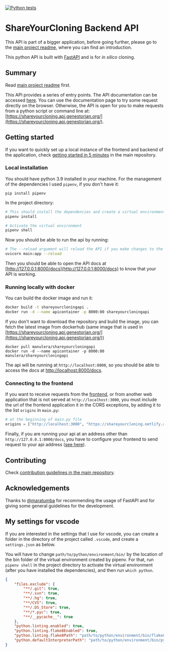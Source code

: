 [![Python tests](https://github.com/manulera/ShareYourCloning_backend_fastAPI/actions/workflows/ci.yml/badge.svg)](https://github.com/manulera/ShareYourCloning_backend_fastAPI/actions/workflows/ci.yml)
# ShareYourCloning Backend API

This API is part of a bigger application, before going further, please go to the [main project readme](https://github.com/manulera/ShareYourCloning), where you can find an introduction.

This python API is built with [FastAPI](https://fastapi.tiangolo.com/) and is for *in silico* cloning.

## Summary

Read [main project readme](https://github.com/manulera/ShareYourCloning) first.

This API provides a series of entry points. The API documentation can be accessed [here](https://shareyourcloning.api.genestorian.org/docs). You can use the documentation page to try some request directly on the browser. Otherwise, the API is open for you to make requests from a python script or command line at: [https://shareyourcloning.api.genestorian.org/](https://shareyourcloning.api.genestorian.org/).

## Getting started

If you want to quickly set up a local instance of the frontend and backend of the application, check [getting started in 5 minutes](https://github.com/manulera/ShareYourCloning#timer_clock-getting-started-in-5-minutes) in the main repository.

### Local installation

You should have python 3.9 installed in your machine. For the management of the dependencies I used `pipenv`, if you don't have it:

```
pip install pipenv
```

In the project directory:

```bash
# This should install the dependencies and create a virtual environment
pipenv install

# Activate the virtual environment
pipenv shell

```
Now you should be able to run the api by running:

```bash
# The --reload argument will reload the API if you make changes to the code
uvicorn main:app --reload
```

Then you should be able to open the API docs at [http://127.0.0.1:8000/docs](http://127.0.0.1:8000/docs) to know that your API is working.

### Running locally with docker

You can build the docker image and run it:

```bash
docker build -t shareyourcloningapi .
docker run -d --name apicontainer -p 8000:80 shareyourcloningapi
```

If you don't want to download the repository and build the image, you can fetch the latest image from dockerhub (same image that is used in [https://shareyourcloning.api.genestorian.org/](https://shareyourcloning.api.genestorian.org/))

```
docker pull manulera/shareyourcloningapi
docker run -d --name apicontainer -p 8000:80 manulera/shareyourcloningapi
```

The api will be running at `http://localhost:8000`, so you should be able to access the docs at [http://localhost:8000/docs](http://localhost:8000/docs0).

### Connecting to the frontend

If you want to receive requests from the [frontend](https://github.com/manulera/ShareYourCloning_frontend), or from another web application that is not served at `http://localhost:3000`, you must include the url of the frontend application it in the CORS exceptions, by adding it to the list `origins` in `main.py`:

```python
# at the beginning of main.py file
origins = ["http://localhost:3000", "https://shareyourcloning.netlify.app"]
```

Finally, if you are running your api at an address other than `http://127.0.0.1:8000/docs`, you have to configure your frontend to send request to your api address ([see here](https://github.com/manulera/ShareYourCloning_backend#connecting-to-the-frontend)).

## Contributing

Check [contribution guidelines in the main repository](https://github.com/manulera/ShareYourCloning/blob/master/CONTRIBUTING.md).

## Acknowledgements

Thanks to [@maratumba](https://github.com/maratumba) for recommending the usage of FastAPI and for giving some general guidelines for the development.

## My settings for vscode

If you are interested in the settings that I use for vscode, you can create a folder in the directory of the project called `.vscode`, and create a `settings.json` as below.

You will have to change `path/to/python/environment/bin/` by the location of the bin folder of the virtual environment created by pipenv. For that, run `pipenv shell` in the project directory to activate the virtual environment (after you have installed the dependencies), and then run `which python`.

```json
{
    "files.exclude": {
        "**/.git": true,
        "**/.svn": true,
        "**/.hg": true,
        "**/CVS": true,
        "**/.DS_Store": true,
        "**/*.pyc": true,
        "**/__pycache__": true
    },
    "python.linting.enabled": true,
    "python.linting.flake8Enabled": true,
    "python.linting.flake8Path": "path/to/python/environment/bin/flake8",
    "python.defaultInterpreterPath": "path/to/python/environment/bin/python",
}
```
